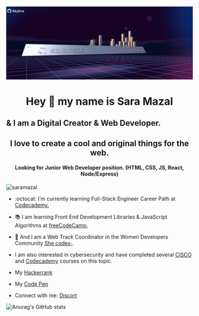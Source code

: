  ![saramazal Banner](/skyline20202.png)
 
 
<h1 align="center">Hey 👋 my name is Sara Mazal</h1> <h2> & I am a Digital Creator & Web Developer. </h2>
<h2 align="center">I love to create a cool and original things for the web. </h2>
<h4 align="center">Looking for Junior Web Developer position. (HTML, CSS, JS, React, Node/Express)</h4>
  
<p align="left"> <img src="https://komarev.com/ghpvc/?username=saramazal&label=Profile%20views&color=0e75b6&style=flat" alt="saramazal" /> </p>

- :octocat: I’m currently learning Full-Stack Engineer Career Path at  <a href='https://www.codecademy.com/profiles/saramazal' target='_blank'>Codecademy.</a>

- :books: I am learning Front End Development Libraries & JavaScript Algorithms at  <a href='https://www.freecodecamp.org/mazal' target='_blank'>freeCodeCamp.</a>
- :dna: And I am a Web Track Coordinator in the Women Developers Community <a href="https://she-codes.org/" target='_blank' >She codes;</a>.
- I am also interested in cybersecurity and have completed several <a href="https://www.credly.com/badges/11ef07c6-eb87-4356-923a-1cf450924ff3" target="_blank">CISCO</a> and <a href="https://www.codecademy.com/profiles/saramazal/certificates/de0bd5c89521d004ce449a86b0ad3319" target="_blank">Codecademy</a> courses on this topic.

- My <a href='https://www.hackerrank.com/Mazalsara'>Hackerrank</a>
- My <a href="https://codepen.io/Saramazal" target="_blank">Code Pen</a>
- Connect with me: <a href="https://discord.gg/FU3YT79y">Discort</a>
</p>

   

![Anurag's GitHub stats](https://github-readme-stats.vercel.app/api?username=saramazal&theme=tokyonight&show_icons=true)



                 
                  
                 

